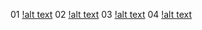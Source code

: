 01
[!alt text](https://github.com/akbarpra/AndroidOperatorMatematikaAkbar/blob/master/01.jpeg)
02
[!alt text](https://github.com/akbarpra/AndroidOperatorMatematikaAkbar/blob/master/02.jpeg)
03
[!alt text](https://github.com/akbarpra/AndroidOperatorMatematikaAkbar/blob/master/03.jpeg)
04
[!alt text](https://github.com/akbarpra/AndroidOperatorMatematikaAkbar/blob/master/04.jpeg)
